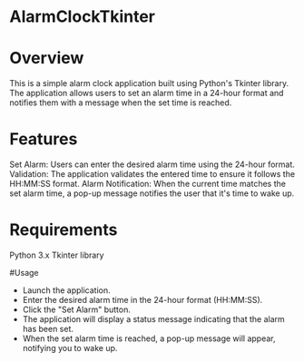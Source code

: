 # AlarmClockTkinter

# Overview
This is a simple alarm clock application built using Python's Tkinter library. The application allows users to set an alarm time in a 24-hour format and notifies them with a message when the set time is reached.

# Features
Set Alarm: Users can enter the desired alarm time using the 24-hour format.
Validation: The application validates the entered time to ensure it follows the HH:MM:SS format.
Alarm Notification: When the current time matches the set alarm time, a pop-up message notifies the user that it's time to wake up.

# Requirements
Python 3.x
Tkinter library

#Usage
- Launch the application.
- Enter the desired alarm time in the 24-hour format (HH:MM:SS).
- Click the "Set Alarm" button.
- The application will display a status message indicating that the alarm has been set.
- When the set alarm time is reached, a pop-up message will appear, notifying you to wake up.

